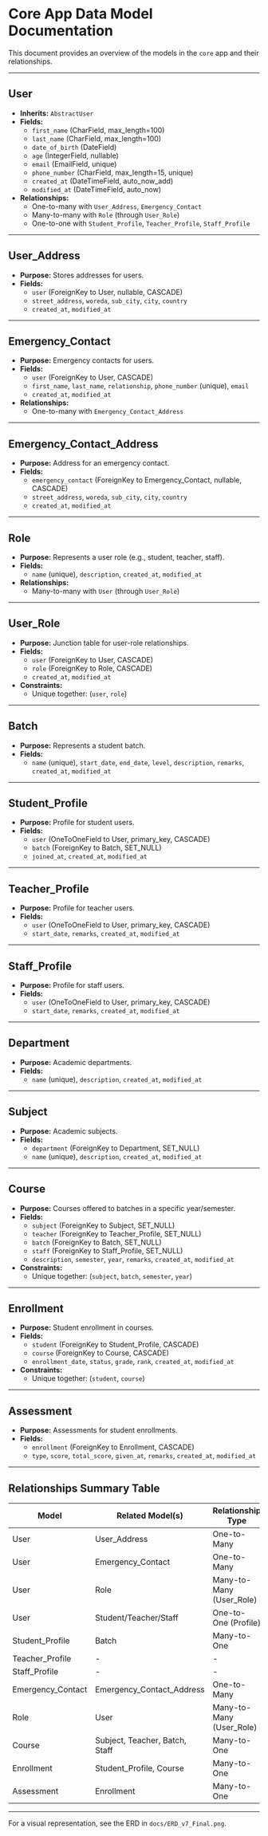 # Core App Data Model Documentation

This document provides an overview of the models in the `core` app and their relationships.

---

## User

- **Inherits:** `AbstractUser`
- **Fields:**
  - `first_name` (CharField, max_length=100)
  - `last_name` (CharField, max_length=100)
  - `date_of_birth` (DateField)
  - `age` (IntegerField, nullable)
  - `email` (EmailField, unique)
  - `phone_number` (CharField, max_length=15, unique)
  - `created_at` (DateTimeField, auto_now_add)
  - `modified_at` (DateTimeField, auto_now)
- **Relationships:**
  - One-to-many with `User_Address`, `Emergency_Contact`
  - Many-to-many with `Role` (through `User_Role`)
  - One-to-one with `Student_Profile`, `Teacher_Profile`, `Staff_Profile`

---

## User_Address

- **Purpose:** Stores addresses for users.
- **Fields:**
  - `user` (ForeignKey to User, nullable, CASCADE)
  - `street_address`, `woreda`, `sub_city`, `city`, `country`
  - `created_at`, `modified_at`

---

## Emergency_Contact

- **Purpose:** Emergency contacts for users.
- **Fields:**
  - `user` (ForeignKey to User, CASCADE)
  - `first_name`, `last_name`, `relationship`, `phone_number` (unique), `email`
  - `created_at`, `modified_at`
- **Relationships:**
  - One-to-many with `Emergency_Contact_Address`

---

## Emergency_Contact_Address

- **Purpose:** Address for an emergency contact.
- **Fields:**
  - `emergency_contact` (ForeignKey to Emergency_Contact, nullable, CASCADE)
  - `street_address`, `woreda`, `sub_city`, `city`, `country`
  - `created_at`, `modified_at`

---

## Role

- **Purpose:** Represents a user role (e.g., student, teacher, staff).
- **Fields:**
  - `name` (unique), `description`, `created_at`, `modified_at`
- **Relationships:**
  - Many-to-many with `User` (through `User_Role`)

---

## User_Role

- **Purpose:** Junction table for user-role relationships.
- **Fields:**
  - `user` (ForeignKey to User, CASCADE)
  - `role` (ForeignKey to Role, CASCADE)
  - `created_at`, `modified_at`
- **Constraints:**
  - Unique together: (`user`, `role`)

---

## Batch

- **Purpose:** Represents a student batch.
- **Fields:**
  - `name` (unique), `start_date`, `end_date`, `level`, `description`, `remarks`, `created_at`, `modified_at`

---

## Student_Profile

- **Purpose:** Profile for student users.
- **Fields:**
  - `user` (OneToOneField to User, primary_key, CASCADE)
  - `batch` (ForeignKey to Batch, SET_NULL)
  - `joined_at`, `created_at`, `modified_at`

---

## Teacher_Profile

- **Purpose:** Profile for teacher users.
- **Fields:**
  - `user` (OneToOneField to User, primary_key, CASCADE)
  - `start_date`, `remarks`, `created_at`, `modified_at`

---

## Staff_Profile

- **Purpose:** Profile for staff users.
- **Fields:**
  - `user` (OneToOneField to User, primary_key, CASCADE)
  - `start_date`, `remarks`, `created_at`, `modified_at`

---

## Department

- **Purpose:** Academic departments.
- **Fields:**
  - `name` (unique), `description`, `created_at`, `modified_at`

---

## Subject

- **Purpose:** Academic subjects.
- **Fields:**
  - `department` (ForeignKey to Department, SET_NULL)
  - `name` (unique), `description`, `created_at`, `modified_at`

---

## Course

- **Purpose:** Courses offered to batches in a specific year/semester.
- **Fields:**
  - `subject` (ForeignKey to Subject, SET_NULL)
  - `teacher` (ForeignKey to Teacher_Profile, SET_NULL)
  - `batch` (ForeignKey to Batch, SET_NULL)
  - `staff` (ForeignKey to Staff_Profile, SET_NULL)
  - `description`, `semester`, `year`, `remarks`, `created_at`, `modified_at`
- **Constraints:**
  - Unique together: (`subject`, `batch`, `semester`, `year`)

---

## Enrollment

- **Purpose:** Student enrollment in courses.
- **Fields:**
  - `student` (ForeignKey to Student_Profile, CASCADE)
  - `course` (ForeignKey to Course, CASCADE)
  - `enrollment_date`, `status`, `grade`, `rank`, `created_at`, `modified_at`
- **Constraints:**
  - Unique together: (`student`, `course`)

---

## Assessment

- **Purpose:** Assessments for student enrollments.
- **Fields:**
  - `enrollment` (ForeignKey to Enrollment, CASCADE)
  - `type`, `score`, `total_score`, `given_at`, `remarks`, `created_at`, `modified_at`

---

## Relationships Summary Table

| Model                | Related Model(s)         | Relationship Type         |
|----------------------|-------------------------|--------------------------|
| User                 | User_Address            | One-to-Many              |
| User                 | Emergency_Contact       | One-to-Many              |
| User                 | Role                    | Many-to-Many (User_Role) |
| User                 | Student/Teacher/Staff   | One-to-One (Profile)     |
| Student_Profile      | Batch                   | Many-to-One              |
| Teacher_Profile      | -                       | -                        |
| Staff_Profile        | -                       | -                        |
| Emergency_Contact    | Emergency_Contact_Address| One-to-Many             |
| Role                 | User                    | Many-to-Many (User_Role) |
| Course               | Subject, Teacher, Batch, Staff | Many-to-One      |
| Enrollment           | Student_Profile, Course | Many-to-One              |
| Assessment           | Enrollment              | Many-to-One              |

---

For a visual representation, see the ERD in `docs/ERD_v7_Final.png`.
